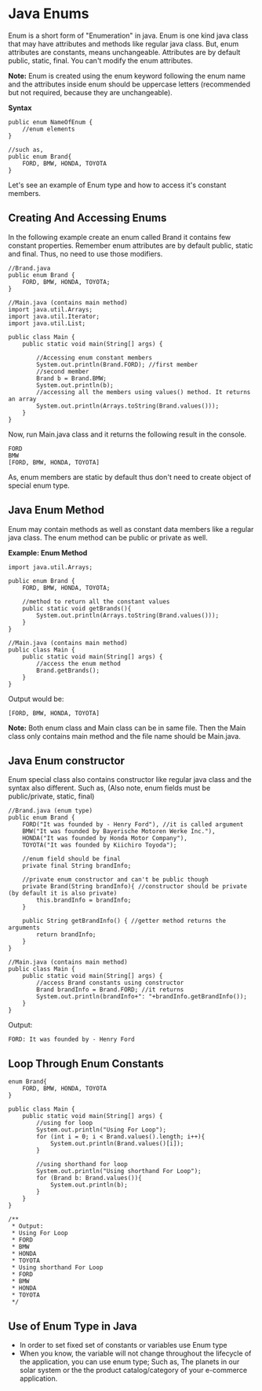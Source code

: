 # Java Enums 

Enum is a short form of "Enumeration" in java. Enum is one kind java class that may have attributes and methods like regular java class. But, enum attributes are constants, means unchangeable. Attributes are by default public, static, final. You can't modify the enum attributes.

**Note:** Enum is created using the enum keyword following the enum name and the attributes inside enum should be uppercase letters (recommended but not required, because they are unchangeable).

**Syntax**

```
public enum NameOfEnum {
    //enum elements
}

//such as,
public enum Brand{
    FORD, BMW, HONDA, TOYOTA
}
```

Let's see an example of Enum type and how to access it's constant members. 

## Creating And Accessing Enums

In the following example create an enum called Brand it contains few constant properties. Remember enum attributes are by default public, static and final. Thus, no need to use those modifiers.

```
//Brand.java
public enum Brand {
    FORD, BMW, HONDA, TOYOTA;
}

//Main.java (contains main method)
import java.util.Arrays;
import java.util.Iterator;
import java.util.List;

public class Main {
    public static void main(String[] args) {

        //Accessing enum constant members
        System.out.println(Brand.FORD); //first member
        //second member
        Brand b = Brand.BMW;
        System.out.println(b);
        //accessing all the members using values() method. It returns an array
        System.out.println(Arrays.toString(Brand.values()));
    }
}
```

Now, run Main.java class and it returns the following result in the console.

```
FORD
BMW
[FORD, BMW, HONDA, TOYOTA]
```

As, enum members are static by default thus don't need to create object of special enum type.

## Java Enum Method

Enum may contain methods as well as constant data members like a regular java class. The enum method can be public or private as well.

**Example: Enum Method**

```
import java.util.Arrays;

public enum Brand {
    FORD, BMW, HONDA, TOYOTA;

    //method to return all the constant values
    public static void getBrands(){
        System.out.println(Arrays.toString(Brand.values()));
    }
}

//Main.java (contains main method)
public class Main {
    public static void main(String[] args) {
        //access the enum method
        Brand.getBrands();
    }
}
```

Output would be:

```
[FORD, BMW, HONDA, TOYOTA]
```

**Note:** Both enum class and Main class can be in same file. Then the Main class only contains main method and the file name should be Main.java.

## Java Enum constructor

Enum special class also contains constructor like regular java class and the syntax also different. Such as, (Also note, enum fields must be public/private, static, final)

```
//Brand.java (enum type)
public enum Brand {
    FORD("It was founded by - Henry Ford"), //it is called argument
    BMW("It was founded by Bayerische Motoren Werke Inc."),
    HONDA("It was founded by Honda Motor Company"),
    TOYOTA("It was founded by Kiichiro Toyoda");

    //enum field should be final
    private final String brandInfo;

    //private enum constructor and can't be public though
    private Brand(String brandInfo){ //constructor should be private (by default it is also private)
        this.brandInfo = brandInfo;
    }

    public String getBrandInfo() { //getter method returns the arguments
        return brandInfo;
    }
}

//Main.java (contains main method)
public class Main {
    public static void main(String[] args) {
        //access Brand constants using constructor
        Brand brandInfo = Brand.FORD; //it returns
        System.out.println(brandInfo+": "+brandInfo.getBrandInfo());
    }
}
```

Output:

```
FORD: It was founded by - Henry Ford
```

## Loop Through Enum Constants

```
enum Brand{
    FORD, BMW, HONDA, TOYOTA
}

public class Main {
    public static void main(String[] args) {
        //using for loop
        System.out.println("Using For Loop");
        for (int i = 0; i < Brand.values().length; i++){
            System.out.println(Brand.values()[i]);
        }

        //using shorthand for loop
        System.out.println("Using shorthand For Loop");
        for (Brand b: Brand.values()){
            System.out.println(b);
        }
    }
}

/**
 * Output:
 * Using For Loop
 * FORD
 * BMW
 * HONDA
 * TOYOTA
 * Using shorthand For Loop
 * FORD
 * BMW
 * HONDA
 * TOYOTA
 */
```

## Use of Enum Type in Java

- In order to set fixed set of constants or variables use Enum type
- When you know, the variable will not change throughout the lifecycle of the application, you can use enum type; Such as, The planets in our solar system or the the product catalog/category of your e-commerce application.
